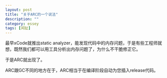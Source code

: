 ```yaml
---
layout: post
title: "关于ARC的一个说法"
description: ""
category: essey
tags: [闲扯]
---
```


最早xCode就推出static analyzer，能发现代码中的内存问题，于是有些工程师就想，既然我们都可以用工具分析出内存问题了，为什么不干脆修正它。

于是ARC就出现了。

ARC跟GC不同的地方在于，ARC相当于在编译阶段自动为您插入release代码。